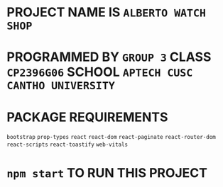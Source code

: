 # PROJECT NAME IS `ALBERTO WATCH SHOP`
# PROGRAMMED BY `GROUP 3` CLASS `CP2396G06` SCHOOL `APTECH CUSC CANTHO UNIVERSITY` 

# PACKAGE REQUIREMENTS 
`bootstrap`
`prop-types`
`react`
`react-dom`
`react-paginate`
`react-router-dom`
`react-scripts`
`react-toastify`
`web-vitals`

# `npm start` TO RUN THIS PROJECT